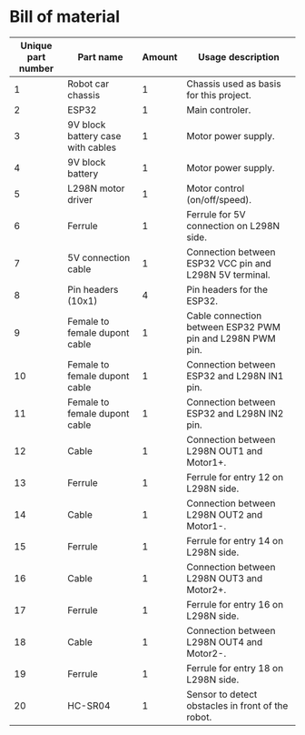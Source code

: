 # Bill of material
|Unique part number|Part name|Amount|Usage description
|--|--|--|--|
1|Robot car chassis|1|Chassis used as basis for this project.
2|ESP32|1|Main controler.
3|9V block battery case with cables|1|Motor power supply.
4|9V block battery|1|Motor power supply.
5|L298N motor driver|1|Motor control (on/off/speed).
6|Ferrule|1|Ferrule for 5V connection on L298N side.
7|5V connection cable|1|Connection between ESP32 VCC pin and L298N 5V terminal.
8|Pin headers (10x1)|4|Pin headers for the ESP32.
9|Female to female dupont cable|1|Cable connection between ESP32 PWM pin and L298N PWM pin.
10|Female to female dupont cable|1|Connection between ESP32 and L298N IN1 pin.
11|Female to female dupont cable|1|Connection between ESP32 and L298N IN2 pin.
12|Cable|1|Connection between L298N OUT1 and Motor1+.
13|Ferrule|1|Ferrule for entry 12 on L298N side.
14|Cable|1|Connection between L298N OUT2 and Motor1-.
15|Ferrule|1|Ferrule for entry 14 on L298N side.
16|Cable|1|Connection between L298N OUT3 and Motor2+.
17|Ferrule|1|Ferrule for entry 16 on L298N side.
18|Cable|1|Connection between L298N OUT4 and Motor2-.
19|Ferrule|1|Ferrule for entry 18 on L298N side.
20|HC-SR04|1|Sensor to detect obstacles in front of the robot.